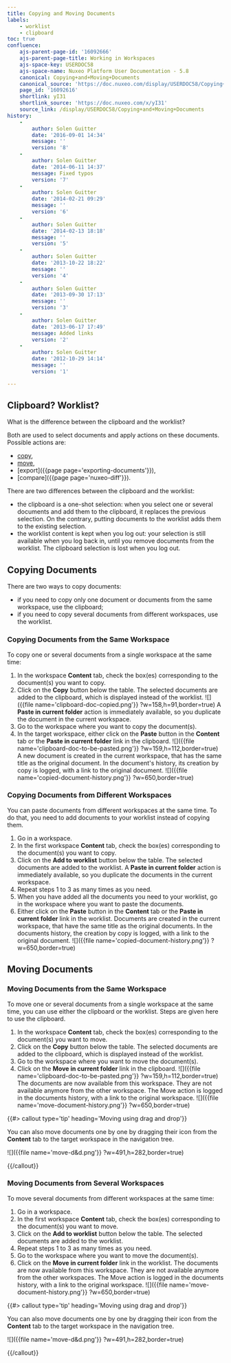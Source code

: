 ```yaml
---
title: Copying and Moving Documents
labels:
    - worklist
    - clipboard
toc: true
confluence:
    ajs-parent-page-id: '16092666'
    ajs-parent-page-title: Working in Workspaces
    ajs-space-key: USERDOC58
    ajs-space-name: Nuxeo Platform User Documentation - 5.8
    canonical: Copying+and+Moving+Documents
    canonical_source: 'https://doc.nuxeo.com/display/USERDOC58/Copying+and+Moving+Documents'
    page_id: '16092616'
    shortlink: yI31
    shortlink_source: 'https://doc.nuxeo.com/x/yI31'
    source_link: /display/USERDOC58/Copying+and+Moving+Documents
history:
    - 
        author: Solen Guitter
        date: '2016-09-01 14:34'
        message: ''
        version: '8'
    - 
        author: Solen Guitter
        date: '2014-06-11 14:37'
        message: Fixed typos
        version: '7'
    - 
        author: Solen Guitter
        date: '2014-02-21 09:29'
        message: ''
        version: '6'
    - 
        author: Solen Guitter
        date: '2014-02-13 18:18'
        message: ''
        version: '5'
    - 
        author: Solen Guitter
        date: '2013-10-22 18:22'
        message: ''
        version: '4'
    - 
        author: Solen Guitter
        date: '2013-09-30 17:13'
        message: ''
        version: '3'
    - 
        author: Solen Guitter
        date: '2013-06-17 17:49'
        message: Added links
        version: '2'
    - 
        author: Solen Guitter
        date: '2012-10-29 14:14'
        message: ''
        version: '1'

---
```

## Clipboard? Worklist?

What is the difference between the clipboard and the worklist?

Both are used to select documents and apply actions on these documents. Possible actions are:

*   [copy](#copying-documents),
*   [move](#moving-documents),
*   [export]({{page page='exporting-documents'}}),
*   [compare]({{page page='nuxeo-diff'}}).

There are two differences between the clipboard and the worklist:

*   the clipboard is a one-shot selection: when you select one or several documents and add them to the clipboard, it replaces the previous selection. On the contrary, putting documents to the worklist adds them to the existing selection.
*   the worklist content is kept when you log out: your selection is still available when you log back in, until you remove documents from the worklist. The clipboard selection is lost when you log out.

## Copying Documents

There are two ways to copy documents:

*   if you need to copy only one document or documents from the same workspace, use the clipboard;
*   if you need to copy several documents from different workspaces, use the worklist.

### Copying Documents from the Same Workspace

To copy one or several documents from a single workspace at the same time:

1.  In the workspace **Content** tab, check the box(es) corresponding to the document(s) you want to copy.
2.  Click on the **Copy** button below the table.
    The selected documents are added to the clipboard, which is displayed instead of the worklist.
    ![]({{file name='clipboard-doc-copied.png'}} ?w=158,h=91,border=true)
    A **Paste in current folder** action is immediately available, so you duplicate the document in the current workspace.
3.  Go to the workspace where you want to copy the document(s).
4.  In the target workspace, either click on the **Paste** button in the **Content** tab or the **Paste in current folder** link in the clipboard.
    ![]({{file name='clipboard-doc-to-be-pasted.png'}} ?w=159,h=112,border=true)
    A new document is created in the current workspace, that has the same title as the original document.
    In the document's history, its creation by copy is logged, with a link to the original document.
    ![]({{file name='copied-document-history.png'}} ?w=650,border=true)

### Copying Documents from Different Workspaces

You can paste documents from different workspaces at the same time. To do that, you need to add documents to your worklist instead of copying them.

1.  Go in a workspace.
2.  In the first workspace **Content** tab, check the box(es) corresponding to the document(s) you want to copy.
3.  Click on the **Add to worklist** button below the table.
    The selected documents are added to the worklist.
    A **Paste in current folder** action is immediately available, so you duplicate the documents in the current workspace.
4.  Repeat steps 1 to 3 as many times as you need.
5.  When you have added all the documents you need to your worklist, go in the workspace where you want to paste the documents.
6.  Either click on the **Paste** button in the **Content** tab or the **Paste in current folder** link in the worklist.
    Documents are created in the current workspace, that have the same title as the original documents.
    In the documents history, the creation by copy is logged, with a link to the original document.
    ![]({{file name='copied-document-history.png'}} ?w=650,border=true)

## Moving Documents

### Moving Documents from the Same Workspace

To move one or several documents from a single workspace at the same time, you can use either the clipboard or the worklist. Steps are given here to use the clipboard.

1.  In the workspace **Content** tab, check the box(es) corresponding to the document(s) you want to move.
2.  Click on the **Copy** button below the table.
    The selected documents are added to the clipboard, which is displayed instead of the worklist.
3.  Go to the workspace where you want to move the document(s).
4.  Click on the **Move in current folder** link in the clipboard.
    ![]({{file name='clipboard-doc-to-be-pasted.png'}} ?w=159,h=112,border=true)
    The documents are now available from this workspace. They are not available anymore from the other workspace.
    The Move action is logged in the documents history, with a link to the original workspace.
    ![]({{file name='move-document-history.png'}} ?w=650,border=true)

{{#> callout type='tip' heading='Moving using drag and drop'}}

You can also move documents one by one by dragging their icon from the **Content** tab to the target workspace in the navigation tree.

![]({{file name='move-d&d.png'}} ?w=491,h=282,border=true)

{{/callout}}

### Moving Documents from Several Workspaces

To move several documents from different workspaces at the same time:

1.  Go in a workspace.
2.  In the first workspace **Content** tab, check the box(es) corresponding to the document(s) you want to move.
3.  Click on the **Add to worklist** button below the table.
    The selected documents are added to the worklist.
4.  Repeat steps 1 to 3 as many times as you need.
5.  Go to the workspace where you want to move the document(s).
6.  Click on the **Move in current folder** link in the worklist.
    The documents are now available from this workspace. They are not available anymore from the other workspaces.
    The Move action is logged in the documents history, with a link to the original workspace.
    ![]({{file name='move-document-history.png'}} ?w=650,border=true)

{{#> callout type='tip' heading='Moving using drag and drop'}}

You can also move documents one by one by dragging their icon from the **Content** tab to the target workspace in the navigation tree.

![]({{file name='move-d&d.png'}} ?w=491,h=282,border=true)

{{/callout}}

&nbsp;

&nbsp;